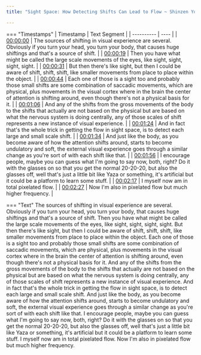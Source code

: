 ```yaml
---
title: "Sight Space: How Detecting Shifts Can Lead to Flow ~ Shinzen Young"

---
```

=== "Timestamps"
    | Timestamp | Text Segment |
    | ---------- | ----  |
    | [00:00:00](https://www.youtube.com/watch?v=KJu-dgfAwE0&t=0) |  The sources of shifting in visual experience are several. Obviously if you turn your head, you turn your body, that causes huge shiftings and that's a source of shift. |
    | [00:00:19](https://www.youtube.com/watch?v=KJu-dgfAwE0&t=19) |  Then you have what might be called the large scale movements of the eyes, like sight, sight, sight, sight. |
    | [00:00:31](https://www.youtube.com/watch?v=KJu-dgfAwE0&t=31) |  But then there's like sight, but then I could be aware of shift, shift, shift, like smaller movements from place to place within the object. |
    | [00:00:44](https://www.youtube.com/watch?v=KJu-dgfAwE0&t=44) |  Each one of those is a sight too and probably those small shifts are some combination of saccadic movements, which are physical, plus movements in the visual cortex where in the brain the center of attention is shifting around, even though there's not a physical basis for it. |
    | [00:01:06](https://www.youtube.com/watch?v=KJu-dgfAwE0&t=66) |  And any of the shifts from the gross movements of the body to the shifts that actually are not based on the physical but are based on what the nervous system is doing centrally, any of those scales of shift represents a new instance of visual experience. |
    | [00:01:24](https://www.youtube.com/watch?v=KJu-dgfAwE0&t=84) |  And in fact that's the whole trick in getting the flow in sight space, is to detect each large and small scale shift. |
    | [00:01:34](https://www.youtube.com/watch?v=KJu-dgfAwE0&t=94) |  And just like the body, as you become aware of how the attention shifts around, starts to become undulatory and soft, the external visual experience goes through a similar change as you're sort of with each shift like that. |
    | [00:01:56](https://www.youtube.com/watch?v=KJu-dgfAwE0&t=116) |  I encourage people, maybe you can guess what I'm going to say now, both, right? Do it with the glasses on so that you get the normal 20-20-20, but also the glasses off, well that's just a little bit like Yaza or something, it's artificial but it could be a platform to learn some stuff. |
    | [00:02:17](https://www.youtube.com/watch?v=KJu-dgfAwE0&t=137) |  I myself now am in total pixelated flow. |
    | [00:02:27](https://www.youtube.com/watch?v=KJu-dgfAwE0&t=147) |  Now I'm also in pixelated flow but much higher frequency. |

=== "Text"
     The sources of shifting in visual experience are several. Obviously if you turn your head, you turn your body, that causes huge shiftings and that's a source of shift. Then you have what might be called the large scale movements of the eyes, like sight, sight, sight, sight. But then there's like sight, but then I could be aware of shift, shift, shift, like smaller movements from place to place within the object. Each one of those is a sight too and probably those small shifts are some combination of saccadic movements, which are physical, plus movements in the visual cortex where in the brain the center of attention is shifting around, even though there's not a physical basis for it. And any of the shifts from the gross movements of the body to the shifts that actually are not based on the physical but are based on what the nervous system is doing centrally, any of those scales of shift represents a new instance of visual experience. And in fact that's the whole trick in getting the flow in sight space, is to detect each large and small scale shift. And just like the body, as you become aware of how the attention shifts around, starts to become undulatory and soft, the external visual experience goes through a similar change as you're sort of with each shift like that. I encourage people, maybe you can guess what I'm going to say now, both, right? Do it with the glasses on so that you get the normal 20-20-20, but also the glasses off, well that's just a little bit like Yaza or something, it's artificial but it could be a platform to learn some stuff. I myself now am in total pixelated flow. Now I'm also in pixelated flow but much higher frequency.